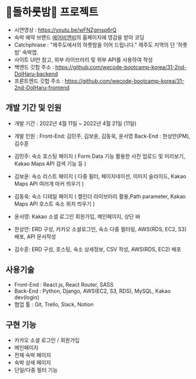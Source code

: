 # 🍊돌하룻밤🗿 프로젝트
- 시연영상 : https://youtu.be/wFNZgmsp6rQ
- 숙박 예약 브랜드 <a href="https://www.airbnb.co.kr/">에어비앤비</a>의 홈페이지에 영감을 받아 코딩
- Catchphrase : "제주도에서의 하룻밤을 이어 드립니다." 제주도 지역의 단 '하룻밤' 숙박앱.
- 사이트 UI만 참고, 외부 라이브러리 및 외부 API를 사용하여 작성
- 백엔드 깃헙 주소 : https://github.com/wecode-bootcamp-korea/31-2nd-DolHaru-backend
- 프론트엔드 깃헙 주소 : https://github.com/wecode-bootcamp-korea/31-2nd-DolHaru-frontend

## 개발 기간 및 인원
- 개발 기간 : 2022년 4월 11일 ~ 2022년 4월 21일 (11일)
- 개발 인원 : Front-End: 김민주, 김보윤, 김동욱, 윤서영
            Back-End : 한상안(PM), 김수훈
- 김민주: 숙소 호스팅 페이지 ( Form Data 기능 활용한 사진 업로드 및 미리보기, Kakao Maps API 검색 기능 등 )
- 김보윤: 숙소 리스트 페이지 ( 다중 필터, 페이지네이션, 이미지 슬라이드, Kakao Maps API 여러개 마커 띄우기 )
- 김동욱: 숙소 디테일 페이지 ( 캘린더 라이브러리 활용,Path parameter, Kakao Maps API 호스트 숙소 위치 띄우기 )
- 윤서영: Kakao 소셜 로그인 회원가입, 메인페이지, 상단 바

- 한상안: ERD 구성, 카카오 소셜로그인, 숙소 다중 필터링, AWS(RDS, EC2, S3) 배포, API 문서작성
- 김수훈: ERD 구성, 호스팅, 숙소 상세정보, CSV 작성, AWS(RDS, EC2) 배포

## 사용기술
- Front-End : React.js, React Router, SASS
- Back-End : Python, Django, AWS(EC2, S3, RDS), MySQL, Kakao dev(login)
- 협업 툴 : Git, Trello, Slack, Notion

## 구현 기능
- 카카오 소셜 로그인 / 회원가입
- 메인페이지
- 전체 숙박 페이지 
- 숙박 상세 페이지
- 단일/다중 필터 기능
